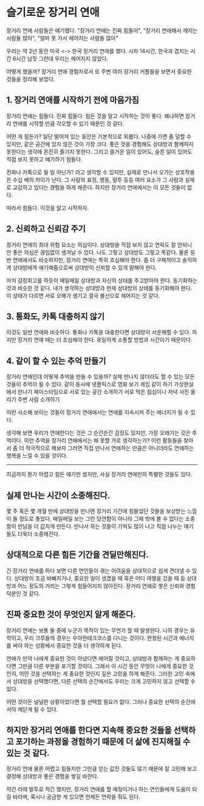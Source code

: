 # 슬기로운 장거리 연애

장거리 연애
사람들은 얘기했다.
"장거리 연애는 진짜 힘들어", "장거리 연애해서 깨지는 사람들 많아", "얼마 못 가서 헤어지는 사람들 많아"

우리는 약 2년 동안 미국 <-> 한국 장거리 연애를 했다.
시차 14시간, 한국과 겹치는 시간 6시간 남짓
그런데 우리는 헤어지지 않았다.

어떻게 했을까?
장거리 연애 경험자로서 또 주변 여러 장거리 커플들을 보면서 중요한 것들을 정리해 보았다.

## 1. 장거리 연애를 시작하기 전에 마음가짐
장거리 연애는 힘들다.
진짜 힘들다.
힘든 것을 알고 시작하는 것이 좋다.
왜냐하면 장거리 연애를 시작할 만큼 각오할 수 있기 때문인 것 같다.

어떤 게 힘든가?
일단 떨어져 있는 동안은 기본적으로 외롭다.
나중에 가면 좀 덜할 수 있지만, 같은 공간에 있지 않은 것이 가장 크다.
좋은 것을 경험해도 상대방과 함께하지 못한다는 생각에 온전히 즐기지 못한다.
그리고 즐거운 일이 있어도, 슬픈 일이 있어도 직접 보지 못하고 얘기하기 힘들다.

전화나 카톡으로 될 일 아닌가? 라고 생각할 수 있지만, 실제로 만나서 오가는 상호작용은 수십 배의 차이가 난다.
그 사람의 표정, 행동, 말투 등등 여러 요소가 그 사람과 실제로 교감하고 있다는 경험을 하게 해준다.
하지만 장거리 연애에서는 이 모든 것들이 없다.

따라서 힘들다.
이것을 알고 시작하자.

## 2. 신뢰하고 신뢰감 주기
장거리 연애의 최대 위험 요소는 의심이다.
상대방을 직접 보지 않고 연락도 잘 안되니 안 좋은 의심은 끊임없이 생겨날 수 있다.
나도 그렇고 상대방도 그렇고 똑같다.
물론 일반 연애에서도 비슷하지만, 장거리 연애는 특히 조심해야 한다.
좀 더 구체적이고 솔직하게 상대방에게 얘기해줌으로써 상대방이 신뢰할 수 있게 말해야 한다.

마치 감정회고를 하듯이 매일매일 상대방과 자신의 상태를 주고받아야 한다.
동기화하는 것과 비슷한 것 같다.
내가 생각하는 상대방과 현재 상대방의 상태를 동기화해야 한다.
이 상태가 다르면 서로 오해가 생기고 결국 불신으로 헤어지는 것 같다.

## 3. 통화도, 카톡 대충하지 않기
이것도 일반 연애와 비슷하다.
통화나 카톡을 대충한다면 상대방이 서운해할 수 있다.
하지만 장거리 연애 때는 더 조심해야 한다.
유일하게 소통할 방법과 시간이기 때문이다.

## 4. 같이 할 수 있는 추억 만들기

장거리 연애인데 어떻게 추억을 만들 수 있을까?
실제 만나지 않더라도 할 수 있는 모든 것들이 추억이 될 수 있다.
같이 동시에 넷플릭스로 영화 보기
게임 같이 하기
가상현실에서 만나기
페이스타임으로 서로 있는 공간 소개하기
서로 먹은 점심이나 저녁 사진 올리기
주변 사람 소개하기

이런 사소해 보이는 것들이 장거리 연애에서는 연애를 지속시켜 주는 에너지가 될 수 있다.

생각해 보면 우리가 연애한다는 것은 그 순간순간 감정도 있지만, 가장 오래가는 것은 추억이다.
이런 추억을 장거리 연애에서는 왜 못할 거로 생각하는가?
이런 활동들을 찾아서 좀 더 적극적으로 해보자
그러면 직접 만나서 연애하는 만큼은 아니더라도 연애하는 행복을 느낄 수 있을 것이다.

---

지금까지 뭔가 어렵고 힘든 얘기만 썼지만, 사실 장거리 연애만의 특별한 것들도 있다.

## 실제 만나는 시간이 소중해진다.
몇 주 혹은 몇 개월 만에 상대방을 만나면 장거리 기간에 힘들었던 것들을 보상받는 느낌이 들 정도로 좋았다.
매일매일 보는 그런 당연함이 아니라 그때 밖에 볼 수 없다는 소중함이 만남을 더 값지게 만든다.
만나서 하는 것들이 기억도 많이 나고 직접 나누는 얘기들도 더욱더 소중해진다.

## 상대적으로 다른 힘든 기간을 견딜만해진다.
긴 장거리 연애를 하다 보면 다른 연인들이 겪는 어려움을 상대적으로 쉽게 견뎌낼 수 있다.
상대방이 조금 바빠지거나, 중요한 일이 생겼을 때 혹은 어디 여행을 갔을 때 등
상대방과 어느 정도의 거리는 그렇게 힘들어지지 않아진다.
장거리 연애로 쌓은 신뢰와 경험 덕분인 것 같다.

## 진짜 중요한 것이 무엇인지 알게 해준다.
장거리 연애는 보통 둘 중에 누군가 목적이 있는 무언가 할 때 발생한다.
나의 경우는 유학이고, 우리 크루들의 경우는 우아한테크코스를 다니는 것이다.
한정된 시간과 에너지를 써야 하는 상황에서 중요한 것을 더 생각하게 된다.

연애가 만약 나에게 중요한 것이 아녔다면 헤어질 것이고, 상대방과 함께하는 게 중요하다면 그만큼 다른 부분을 포기할 것이다.
그래서 이 시간 동안 무엇이 나에게 중요한 것인지, 어떤 것을 선택하는 게 중요한 것인지 깊은 고민을 하게 해준다.
그러한 고민 속에서 상대방을 선택했다면, 다른 선택의 순간에서도 우리는 크게 고민하지 않고 선택할 수 있다.

어떤 것이든 널널한 상황이었다면 뭘 선택할 필요가 없다.
그러나 중요한 선택의 순간에서야 깨닫게 될 수 있다.

하지만 장거리 연애를 한다면 지속해 중요한 것들을 선택하고 포기하는 과정을 경험하기 때문에 더 삶에 진지해질 수 있는 것 같다.
---

장거리 연애
물론 어렵고 힘들지만
그만큼 얻는 값진 것들도 많기 때문에 잘 고민해 보고 결정해 상대방과 좋은 경험을 쌓길 바란다.

약간 라떼 말투로 적긴 했지만, 장거리 연애를 할 예정이거나 하는 연인들에게 도움이 되길 바라며, 혹시나 궁금한 게 있으면 언제든 연락을 줘도 된다.